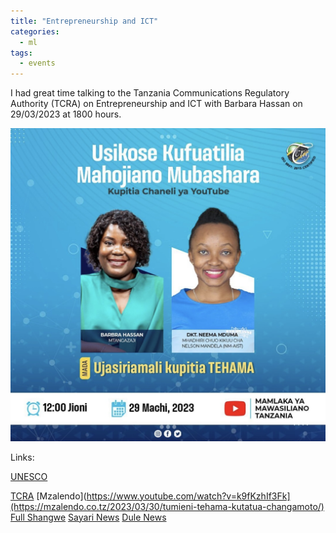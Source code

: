 ```yaml
---
title: "Entrepreneurship and ICT"
categories:
  - ml
tags:
  - events
---
```

I had great time talking to the Tanzania Communications Regulatory Authority (TCRA) on Entrepreneurship and ICT with Barbara Hassan on 29/03/2023 at 1800 hours.

<img src="/assets/images/tcra.jpg" class="align-center" alt="">  

Links:

[UNESCO](https://en.unesco.org/news/unesco-and-foundation-loreal-recognize-20-young-women-scientists-sub-saharan-africa)

[TCRA](https://www.youtube.com/watch?v=k9fKzhIf3Fk)
[Mzalendo](https://www.youtube.com/watch?v=k9fKzhIf3Fk](https://mzalendo.co.tz/2023/03/30/tumieni-tehama-kutatua-changamoto/)
[Full Shangwe](https://fullshangweblog.co.tz/2023/03/30/tumieni-tehama-kutatua-changamoto/)
[Sayari News](https://www.sayarinews.co.tz/2023/03/tumieni-tehama-kutatua-changamoto.html)
[Dule News](https://www.dulenews.com/2023/03/tumieni-tehama-kutatua-changamoto.html?m=1)
